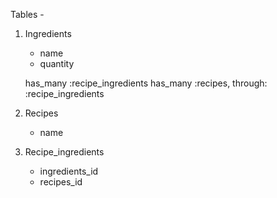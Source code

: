 Tables -
  1. Ingredients
      - name
      - quantity
      
      has_many :recipe_ingredients
      has_many :recipes, through: :recipe_ingredients

  2. Recipes
      - name




  3. Recipe_ingredients
      - ingredients_id
      - recipes_id
